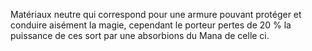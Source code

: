 

Matériaux neutre qui correspond pour une armure pouvant protéger et conduire aisément la magie, cependant le porteur pertes de 20 % la puissance de ces sort par une absorbions du Mana de celle ci.